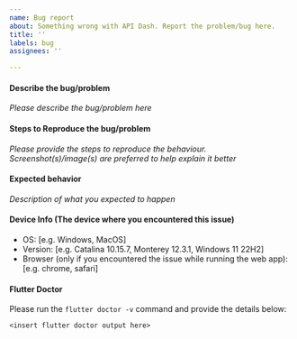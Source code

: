 ```yaml
---
name: Bug report
about: Something wrong with API Dash. Report the problem/bug here.
title: ''
labels: bug
assignees: ''

---
```


#### Describe the bug/problem
_Please describe the bug/problem here_

#### Steps to Reproduce the bug/problem
_Please provide the steps to reproduce the behaviour. Screenshot(s)/image(s) are preferred to help explain it better_

#### Expected behavior
_Description of what you expected to happen_

#### Device Info (The device where you encountered this issue)
 - OS: [e.g. Windows, MacOS]
 - Version: [e.g. Catalina 10.15.7, Monterey 12.3.1, Windows 11 22H2]
 - Browser (only if you encountered the issue while running the web app): [e.g. chrome, safari]

#### Flutter Doctor
Please run the `flutter doctor -v` command and provide the details below:

```
<insert flutter doctor output here>
```
